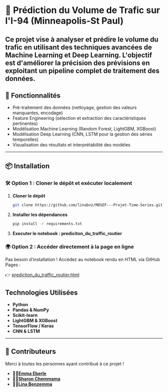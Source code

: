 
# 🚗 **Prédiction du Volume de Trafic sur l'I-94 (Minneapolis-St Paul)**

Ce projet vise à analyser et prédire le volume du trafic en utilisant des techniques avancées de Machine Learning et Deep Learning. L'objectif est d'améliorer la précision des prévisions en exploitant un pipeline complet de traitement des données.
---

## 🚀 Fonctionnalités

-  Pré-traitement des données (nettoyage, gestion des valeurs manquantes, encodage)
-  Feature Engineering (sélection et extraction des caractéristiques pertinentes)
-  Modélisation Machine Learning (Random Forest, LightGBM, XGBoost)
-  Modélisation Deep Learning (CNN, LSTM pour la gestion des séries temporelles)
-  Visualisation des résultats et interprétabilité des modèles

---

## 📦 Installation
### 🛠 Option 1 : Cloner le dépôt et exécuter localement  

1. **Cloner le dépôt**
   ```bash
   git clone https://github.com/linabnz/MOSEF---Projet-Time-Series.git
     ```
2. **Installer les dépendances**
   ```bash
   pip install -r requirements.txt
    ```
3. **Executer le notebook : prediciton_du_traffic_routier** 
### 🌍 Option 2 : Accéder directement à la page en ligne  

Pas besoin d’installation ! Accédez au notebook rendu en HTML via GitHub Pages :  

👉 [prediction_du_traffic_routier.html](https://linabnz.github.io/MOSEF---Projet-Time-Series/prediction_du_traffic_routier.html)  


##  Technologies Utilisées

- **Python**   
- **Pandas & NumPy** 
- **Scikit-learn** 
- **LightGBM & XGBoost**  
- **TensorFlow / Keras**     
- **CNN & LSTM**  

---

## 👥 Contributeurs

Merci à toutes les personnes ayant contribué à ce projet !  

- 👩‍💻[**Emma Eberle**](https://github.com/emmaebrl)   
- 👩‍💻[**Sharon Chemmama**](https://github.com/jean-martin)  
- 👩‍💻[**Lina Benzemma**](https://github.com/linabnz)  
